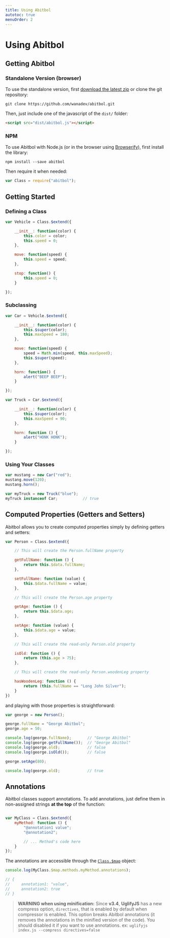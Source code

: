 ```yaml
---
title: Using Abitbol
autotoc: true
menuOrder: 2
---
```


# Using Abitbol


## Getting Abitbol

### Standalone Version (browser)

To use the standalone version, first [download the latest zip][dl-zip] or clone
the git repository:

    git clone https://github.com/wanadev/abitbol.git

Then, just include one of the javascript of the `dist/` folder:

```html
<script src="dist/abitbol.js"></script>
```

### NPM

To use Abitbol with Node.js (or in the browser using [Browserify][]), first
install the library:

    npm install --save abitbol

Then require it when needed:

```javascript
var Class = require("abitbol");
```


## Getting Started

### Defining a Class

```javascript
var Vehicle = Class.$extend({

    __init__: function(color) {
        this.color = color;
        this.speed = 0;
    },

    move: function(speed) {
        this.speed = speed;
    },

    stop: function() {
        this.speed = 0;
    }

});
```

### Subclassing

```javascript
var Car = Vehicle.$extend({

    __init__: function(color) {
        this.$super(color);
        this.maxSpeed = 180;
    },

    move: function(speed) {
        speed = Math.min(speed, this.maxSpeed);
        this.$super(speed);
    },

    horn: function() {
        alert("BEEP BEEP");
    }

});

var Truck = Car.$extend({

    __init__: function(color) {
        this.$super(color);
        this.maxSpeed = 90;
    },

    horn: function () {
        alert("HONK HONK");
    }

});
```

### Using Your Classes

```javascript
var mustang = new Car("red");
mustang.move(120);
mustang.horn();

var myTruck = new Truck("blue");
myTruck instanceof Car;           // true
```





## Computed Properties (Getters and Setters)

Abitbol allows you to create computed properties simply by defining getters
and setters:

```javascript
var Person = Class.$extend({

    // This will create the Person.fullName property

    getFullName: function () {
        return this.$data.fullName;
    },

    setFullName: function (value) {
        this.$data.fullName = value;
    },

    // This will create the Person.age property

    getAge: function () {
        return this.$data.age;
    },

    setAge: function (value) {
        this.$data.age = value;
    },

    // This will create the read-only Person.old property

    isOld: function () {
        return (this.age > 75);
    },

    // This will create the read-only Person.woodenLeg property

    hasWoodenLeg: function () {
        return (this.fullName == "Long John Silver");
    }
})
```

and playing with those properties is straightforward:

```javascript
var george = new Person();

george.fullName = "George Abitbol";
george.age = 50;

console.log(george.fullName);       // "George Abitbol"
console.log(george.getFullName());  // "George Abitbol"
console.log(george.old);            // false
console.log(george.isOld());        // false

george.setAge(80);

console.log(george.old);            // true
```

## Annotations

Abitbol classes support annotations. To add annotations, just define them in
non-assigned strings **at the top** of the function:

```javascript

var MyClass = Class.$extend({
    myMethod: function () {
        "@annotation1 value";
        "@annotation2";

        // ... Method's code here
    }
});
```

The annotations are accessible through the [`Class.$map`][class-map] object:

```javascript
console.log(MyClass.$map.methods.myMethod.annotations);

// {
//     annotation1: "value",
//     annotation2: true
// }
```

> **WARNING when using minification:** Since **v3.4**, **UglifyJS** has a new
> compress option, `directives`, that is enabled by default when compressor is
> enabled. This option breaks Abitbol annotations (it removes the annotations 
> in the minified version of the code). You should disabled it if you want to
> use annotations.
> ex: `uglifyjs index.js --compress directives=false`


[dl-zip]: https://github.com/wanadev/abitbol/archive/master.zip
[Browserify]: http://browserify.org/

[class-map]: ./class-api.html#class-map
